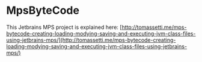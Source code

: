 # MpsByteCode

This Jetbrains MPS project is explained here:
[http://tomassetti.me/mps-bytecode-creating-loading-modying-saving-and-executing-jvm-class-files-using-jetbrains-mps/](http://tomassetti.me/mps-bytecode-creating-loading-modying-saving-and-executing-jvm-class-files-using-jetbrains-mps/)
